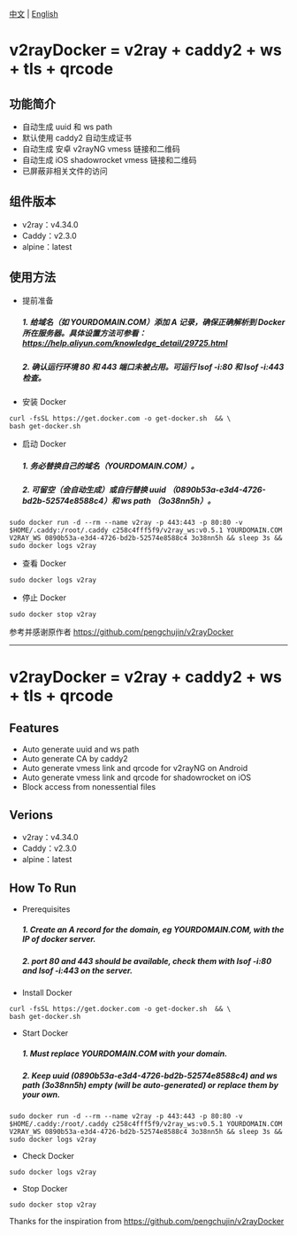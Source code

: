 [中文](#功能简介 "中文") | [English](#Features "English")

# v2rayDocker = v2ray + caddy2 + ws + tls + qrcode

## 功能简介
* 自动生成 uuid 和 ws path
* 默认使用 caddy2 自动生成证书
* 自动生成 安卓 v2rayNG vmess 链接和二维码
* 自动生成 iOS shadowrocket vmess 链接和二维码
* 已屏蔽非相关文件的访问

## 组件版本

* v2ray：v4.34.0
* Caddy：v2.3.0
* alpine：latest

## 使用方法

* 提前准备
  #####  1. 给域名（如 YOURDOMAIN.COM）添加 A 记录，确保正确解析到 Docker 所在服务器。具体设置方法可参看：https://help.aliyun.com/knowledge_detail/29725.html
  #####  2. 确认运行环境 80 和 443 端口未被占用。可运行 lsof -i:80 和 lsof -i:443 检查。
* 安装 Docker 
```
curl -fsSL https://get.docker.com -o get-docker.sh  && \
bash get-docker.sh
```
* 启动 Docker
  ##### 1. 务必替换自己的域名（YOURDOMAIN.COM）。
  ##### 2. 可留空（会自动生成）或自行替换 uuid （0890b53a-e3d4-4726-bd2b-52574e8588c4）和 ws path （3o38nn5h）。
```
sudo docker run -d --rm --name v2ray -p 443:443 -p 80:80 -v $HOME/.caddy:/root/.caddy c258c4fff5f9/v2ray_ws:v0.5.1 YOURDOMAIN.COM V2RAY_WS 0890b53a-e3d4-4726-bd2b-52574e8588c4 3o38nn5h && sleep 3s && sudo docker logs v2ray
```
* 查看 Docker
```
sudo docker logs v2ray
```
* 停止 Docker
```
sudo docker stop v2ray
```

参考并感谢原作者 https://github.com/pengchujin/v2rayDocker

---

# v2rayDocker = v2ray + caddy2 + ws + tls + qrcode

## Features

* Auto generate uuid and ws path
* Auto generate CA by caddy2 
* Auto generate vmess link and qrcode for v2rayNG on Android
* Auto generate vmess link and qrcode for shadowrocket on iOS
* Block access from nonessential files

## Verions

* v2ray：v4.34.0
* Caddy：v2.3.0
* alpine：latest

## How To Run

* Prerequisites
  #####  1. Create an A record for the domain, eg YOURDOMAIN.COM, with the IP of docker server.  
  #####  2. port 80 and 443 should be available, check them with lsof -i:80 and lsof -i:443 on the server.
* Install Docker 
```
curl -fsSL https://get.docker.com -o get-docker.sh  && \
bash get-docker.sh
```
* Start Docker
  ##### 1. Must replace YOURDOMAIN.COM with your domain.
  ##### 2. Keep uuid (0890b53a-e3d4-4726-bd2b-52574e8588c4) and ws path (3o38nn5h) empty (will be auto-generated) or replace them by your own.
```
sudo docker run -d --rm --name v2ray -p 443:443 -p 80:80 -v $HOME/.caddy:/root/.caddy c258c4fff5f9/v2ray_ws:v0.5.1 YOURDOMAIN.COM V2RAY_WS 0890b53a-e3d4-4726-bd2b-52574e8588c4 3o38nn5h && sleep 3s && sudo docker logs v2ray
```
* Check Docker
```
sudo docker logs v2ray
```
* Stop Docker
```
sudo docker stop v2ray
```

Thanks for the inspiration from https://github.com/pengchujin/v2rayDocker
